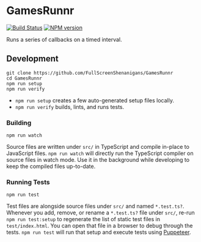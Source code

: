 <!-- {{Top}} -->
# GamesRunnr
[![Build Status](https://travis-ci.org/FullScreenShenanigans/GamesRunnr.svg?branch=master)](https://travis-ci.org/FullScreenShenanigans/GamesRunnr)
[![NPM version](https://badge.fury.io/js/gamesrunnr.svg)](http://badge.fury.io/js/gamesrunnr)

Runs a series of callbacks on a timed interval.
<!-- {{/Top}} -->

<!-- {{Development}} -->
## Development

```
git clone https://github.com/FullScreenShenanigans/GamesRunnr
cd GamesRunnr
npm run setup
npm run verify
```

* `npm run setup` creates a few auto-generated setup files locally.
* `npm run verify` builds, lints, and runs tests.

### Building

```shell
npm run watch
```

Source files are written under `src/` in TypeScript and compile in-place to JavaScript files.
`npm run watch` will directly run the TypeScript compiler on source files in watch mode.
Use it in the background while developing to keep the compiled files up-to-date.

### Running Tests

```shell
npm run test
```

Test files are alongside source files under `src/` and named `*.test.ts?`.
Whenever you add, remove, or rename a `*.test.ts?` file under `src/`, re-run `npm run test:setup` to regenerate the list of static test files in `test/index.html`.
You can open that file in a browser to debug through the tests.
`npm run test` will run that setup and execute tests using [Puppeteer](https://github.com/GoogleChrome/puppeteer).
<!-- {{/Development}} -->

